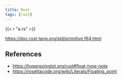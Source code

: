 ```yaml
---
title: Rust
tags: [rust]
---
```


{{< r "a.rs" >}}

<https://doc.rust-lang.org/std/primitive.f64.html>

## References

- <https://hyperpolyglot.org/rust#float-type-note>
- <https://rosettacode.org/wiki/Literals/Floating_point>
